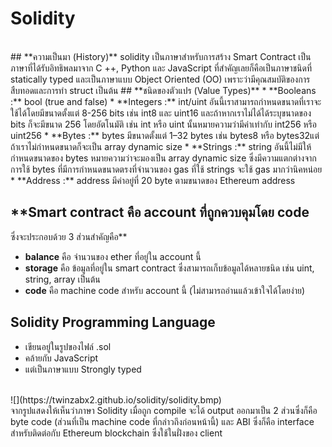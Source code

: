 # **Solidity**
<br>
## **ความเป็นมา (History)**
solidity เป็นภาษาสำหรับการสร้าง Smart Contract เป็นภาษาที่ได้รับอิทธิพลมาจาก C ++, Python และ JavaScript 
ที่สำคัญเลยก็คือเป็นภาษาชนิดที่ statically typed และเป็นภาษาแบบ Object Oriented (OO) เพราะว่ามีคุณสมบัติของการสืบทอดและการทำ
 struct เป็นต้น
## **ชนิดของตัวแปร (Value Types)** 
  * **Booleans :** bool (true and false)
  * **Integers :** int/uint อันนี้เราสามารถกำหนดขนาดที่เราจะใช้ได้โดยมีขนาดตั้งแต่ 8-256 bits เช่น int8 และ uint16 และถ้าหากเราไม่ได้ได้ระบุขนาดของ bits ก็จะมีขนาด 256 โดยอัตโนมัติ เช่น int หรือ uint นั้นหมายความว่ามีค่าเท่ากับ int256 หรือ uint256
  * **Bytes :** bytes มีขนาดตั้งแต่ 1–32 bytes เช่น bytes8 หรือ bytes32แต่ถ้าเราไม่กำหนดขนาดก็จะเป็น array dynamic size
  * **Strings :** string อันนี้ไม่มีให้กำหนดขนาดของ bytes หมายความว่าจะมองเป็น array dynamic size ซึ่งมีความแตกต่างจากการใช้ bytes ที่มีการกำหนดขนาดตรงที่จำนวนของ gas ที่ใช้ strings จะใช้ gas มากว่านิคหน่อย
  * **Address :** address มีค่าอยู่ที่ 20 byte ตามขนาดของ Ethereum address
 
## **Smart contract คือ account ที่ถูกควบคุมโดย code
ซึ่งจะประกอบด้วย 3 ส่วนสำคัญคือ**
 *  **balance** คือ จำนวนของ ether ที่อยู่ใน account นี้
 *  **storage** คือ ข้อมูลที่อยู่ใน smart contract ซึ่งสามารถเก็บข้อมูลได้หลายชนิด เช่น uint, string, array เป็นต้น
 *  **code** คือ machine code สำหรับ account นี้ (ไม่สามารถอ่านแล้วเข้าใจได้โดยง่าย)

## **Solidity Programming Language**
 * เขียนอยู่ในรูปของไฟล์ .sol
 * คล้ายกับ JavaScript
 * แต่เป็นภาษาแบบ Strongly typed
 <br>
![](https://twinzabx2.github.io/solidity/solidity.bmp)
<br>
จากรูปแสดงให้เห็นว่าภาษา Solidity เมื่อถูก compile จะได้ output ออกมาเป็น 2 ส่วนซึ่งก็คือ byte code (ส่วนที่เป็น machine code ที่กล่าวถึงก่อนหน้านี้) และ ABI ซึ่งก็คือ interface สำหรับติดต่อกับ Ethereum blockchain ซึ่งใช้ในฝั่งของ client
